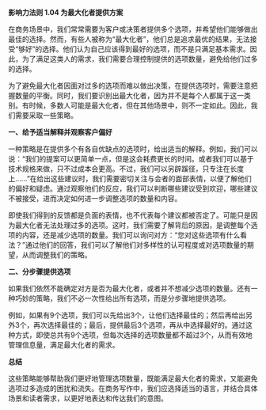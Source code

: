 **影响力法则 1.04 为最大化者提供方案** 

在商务场景中，我们常常需要为客户或决策者提供多个选项，并希望他们能够做出最佳的选择。然而，有些人被称为“最大化者”，他们总是追求最优的结果，无法接受“够好”的选择。他们认为自己应该得到最好的选项，而不是只满足基本需求。因此，为了满足这类人的需求，我们需要合理控制提供的选项数量，避免给他们过多的选择。

为了避免最大化者因面对过多的选项而难以做出决策，在提供选项时，需要注意把握数量的平衡。同时，我们要识别出最大化者，因为并不是每个人都属于这一类别。有时候，多数人可能是最大化者，但在其他场景中，则不一定如此。因此，我们需要采取一些策略。

**一、给予适当解释并观察客户偏好**

一种策略是在提供多个有各自优缺点的选项时，给出适当的解释。例如，我们可以说：“我们的提案可以更简单一点，但是这会耗费更长的时间。或者我们可以基于技术规格来做，只不过成本会更高。不过，我们可以另辟蹊径，只专注在长度上……”在给出这些建议时，我们需要密切关注与会者的面部表情，以便了解他们的偏好和疑虑。通过观察他们的反应，我们可以判断哪些建议受到欢迎，哪些建议不被接受，进而决定如何进一步调整选项的数量和内容。

即使我们得到的反馈都是负面的表情，也不代表每个建议都被否定了。可能只是因为最大化者无法处理过多的选项。这时，我们需要了解背后的原因，是调整每个选项的内容，还是减少选项的数量。我们可以询问对方：“您对这些选项有什么看法？”通过他们的回答，我们可以了解他们对多样性的认可程度或对选项数量的期望，从而调整我们的策略。

**二、分步骤提供选项**

如果我们依然不能确定对方是否为最大化者，或者并不想减少选项的数量。还有一种巧妙的策略，我们不必一次性给出所有选项，而是分步骤地提供选项。

例如，如果有9个选项，我们可以先给出3个，让他们选择最佳的；然后再给出另外3个，再次选择最佳的；最后，提供最后3个选项，再从中选择最好的。通过这种方式，即使总共有9个选项，但每次选择的选项数量都不超过3个，从而有效地管理信息量，满足最大化者的需求。

**总结**

这些策略能够帮助我们更好地管理选项数量，既能满足最大化者的需求，又能避免选项过多造成的困扰和流失。在商务写作中，我们应选择适当的语言，并结合具体场景和读者需求，以更好地表达和传达我们的意图。